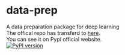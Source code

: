 # data-prep
A data preparation package for deep learning  
The offical repo has transferd to [here](https://gitlab.com/motkeg/Dlprepare).  
You can see it on Pypi official website.  
[![PyPI version](https://badge.fury.io/py/dlprepare.svg)](https://badge.fury.io/py/dlprepare)   

